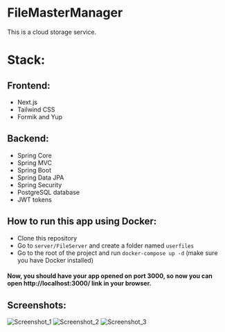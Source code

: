 # FileMasterManager

This is a cloud storage service.

# Stack:

## Frontend:

- Next.js
- Tailwind CSS
- Formik and Yup

## Backend:

- Spring Core
- Spring MVC
- Spring Boot
- Spring Data JPA
- Spring Security
- PostgreSQL database
- JWT tokens

## How to run this app using **Docker**:

- Clone this repository
- Go to `server/FileServer` and create a folder named `userfiles`
- Go to the root of the project and run `docker-compose up -d` (make sure you have Docker installed)

#### Now, you should have your app opened on port 3000, so now you can open http://localhost:3000/ link in your browser.

## Screenshots:

![Screenshot_1](https://github.com/StellarLis/FileMasterManager/assets/86295320/cdc6d360-cd79-45fe-b0e5-99980072278d)
![Screenshot_2](https://github.com/StellarLis/FileMasterManager/assets/86295320/41c1a800-8e08-4009-85f7-ad7306679ddc)
![Screenshot_3](https://github.com/StellarLis/FileMasterManager/assets/86295320/b82a24a6-2d69-4b71-a2c4-7047d3a7033c)
